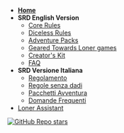 <!-- _navbar.md -->
- [**Home**](/)
- **SRD English Version**
  - [Core Rules](en/loner-en.md)
  - [Diceless Rules](en/loner-diceless.md)
  - [Adventure Packs](en/adventure-packs.md)
  - [Geared Towards Loner games](en/geared_towards_loner.md)
  - [Creator's Kit](en/creators_kit/creators_kit.md)
  - [FAQ](/en/faq.md)
- **SRD Versione Italiana**
  - [Regolamento](it/loner-ita.md)
  - [Regole senza dadi](it/loner_senzadadi.md)
  - [Pacchetti Avventura](it/pacchetti-avventura.md)
  - [Domande Frequenti](it/domande_frequenti.md)
- [Loner Assistant](https://loner.zotiquestgames.com/loner-assistant/)

[![GitHub Repo stars](https://img.shields.io/github/stars/docsifyjs/docsify ':class=badge')](https://github.com/zeruhur/loner/)
